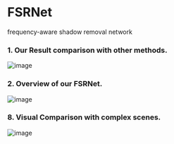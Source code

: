 
# FSRNet
frequency-aware shadow removal network


### 1. Our Result comparison with other methods.

![image](https://github.com/user-attachments/assets/43c08eff-e528-46da-8338-c4cf92909c22)

### 2. Overview of our FSRNet. 

![image](https://github.com/user-attachments/assets/cc3bfb7c-e719-4011-bd26-8bf945dad84b)

### 8. Visual Comparison with complex scenes.

![image](https://github.com/user-attachments/assets/234dcfa2-902d-4391-b546-30faec7aed02)

